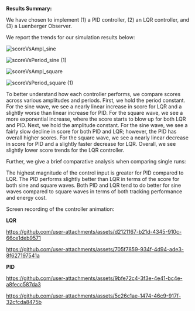 **Results Summary:**

We have chosen to implement (1) a PID controller, (2) an LQR controller, and (3) a Luenberger Observer. 

We report the trends for our simulation results below:

![scoreVsAmpl_sine](https://github.com/user-attachments/assets/8ee3f203-004d-4170-8039-61973e94c6c0)

![scoreVsPeriod_sine (1)](https://github.com/user-attachments/assets/ff3f4f94-5cee-4dfc-97c9-a7b608e5de4b)

![scoreVsAmpl_square](https://github.com/user-attachments/assets/b4eed003-09c5-482c-8661-fbde873f97ea)

![scoreVsPeriod_square (1)](https://github.com/user-attachments/assets/5aac7589-ff38-490b-b7ad-650aea5de7cd)

To better understand how each controller performs, we compare scores across various amplitudes and periods. First, we hold the period constant. For the sine wave, we see a nearly linear increase in score for LQR and a slightly worse than linear increase for PID. For the square wave, we see a more exponential increase, where the score starts to blow up for both LQR and PID. Next, we hold the amplitude constant. For the sine wave, we see a fairly slow decline in score for both PID and LQR; however, the PID has overall higher scores. For the square wave, we see a nearly linear decrease in score for PID and a slightly faster decrease for LQR. Overall, we see slightly lower score trends for the LQR controller. 


Further, we give a brief comparative analysis when comparing single runs:

The highest magnitude of the control input is greater for PID compared to LQR. 
The PID performs slightly better than LQR in terms of the score for both sine and square waves. 
Both PID and LQR tend to do better for sine waves compared to square waves in terms of both tracking performance and energy cost. 

Screen recording of the controller animation:

**LQR**

https://github.com/user-attachments/assets/d2121167-b21d-4345-910c-66ce1deb9571


https://github.com/user-attachments/assets/705f7859-934f-4d94-ade3-8f627197541a



**PID**

https://github.com/user-attachments/assets/9bfe72c4-3f3e-4e41-bc4e-a8fecc587da3


https://github.com/user-attachments/assets/5c26c1ae-1474-46c9-917f-32cfcda8475b


